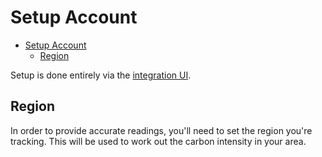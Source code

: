 # Setup Account

- [Setup Account](#setup-account)
  - [Region](#region)

Setup is done entirely via the [integration UI](https://my.home-assistant.io/redirect/config_flow_start/?domain=carbon_intensity).

## Region

In order to provide accurate readings, you'll need to set the region you're tracking. This will be used to work out the carbon intensity in your area.